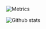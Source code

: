 ![Metrics](https://metrics.lecoq.io/AbeerRao?template=classic&languages=1&introduction=1&isocalendar=1&isocalendar.duration=half-year&languages.limit=8&languages.sections=most-used&languages.colors=github&languages.details=percentage&languages.threshold=0%25&languages.indepth=false&languages.recent.load=300&languages.recent.days=14&introduction.title=true&config.timezone=Asia%2FCalcutta)

![Github stats](https://github-readme-stats.vercel.app/api?username=AbeerRao)
